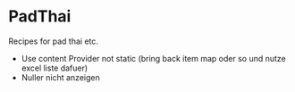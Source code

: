 # PadThai
Recipes for pad thai etc.

- Use content Provider not static (bring back item map oder so und nutze excel liste dafuer)
- Nuller nicht anzeigen
